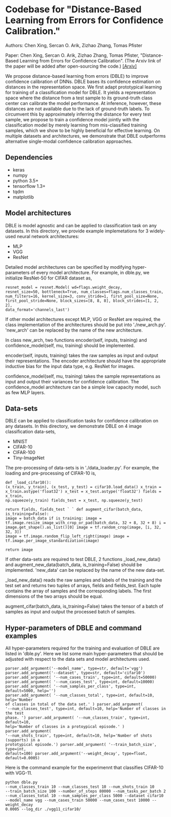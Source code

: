 # Codebase for "Distance-Based Learning from Errors for Confidence Calibration."

Authors: Chen Xing, Sercan O. Arik, Zizhao Zhang, Tomas Pfister

Paper: Chen Xing, Sercan O. Arik, Zizhao Zhang, Tomas Pfister, "Distance-Based
Learning from Errors for Confidence Calibration". (The Arxiv link of the paper
will be added after open-sourcing the code.)
[[Arxiv]]()

We propose distance-based learning from errors (DBLE) to improve confidence
calibration of DNNs. DBLE bases its confidence estimation on distances in the
representation space.  We first adapt prototypical learning for training of a
classification model for DBLE. It yields a representation space where the
distance from a test sample to its ground-truth class center can calibrate the
model performance. At inference, however, these distances are not available due
to the lack of ground-truth labels. To circumvent this by approximately
inferring the distance for every test sample, we propose to train a confidence
model jointly with the classification model by merely learning from
mis-classified training samples, which we show to be highly beneficial for
effective learning. On multiple datasets and architectures, we demonstrate that
DBLE outperforms alternative single-modal confidence calibration approaches.

## Dependencies

*   keras
*   numpy
*   python 3.5+
*   tensorflow 1.3+
*   tqdm
*   matplotlib

## Model architectures

DBLE is model agnostic and can be applied to classification task on any
datasets. In this directory, we provide example implemetations for 3
widely-used neural network architectures:
* MLP
* VGG
* ResNet

Detailed model architectures can be specified by modifying hyper-parameters of
every model architecture. For example, in dble.py, we initialize ResNet-50 for
CIFAR dataset as,

```
resnet_model = resnet.Model( wd=flags.weight_decay,
resnet_size=50, bottleneck=True, num_classes=flags.num_classes_train,
num_filters=16, kernel_size=3, conv_stride=1, first_pool_size=None,
first_pool_stride=None, block_sizes=[8, 8, 8], block_strides=[1, 2, 2],
data_format='channels_last')
```

If other model architectures except MLP, VGG or ResNet are required, the class
implementation of the architectures should be put into './new_arch.py'.
'new_arch' can be replaced by the name of the new architecture.

In class new_arch, two functions encoder(self, inputs, training) and
confidence_model(self, mu, training) should be implemented.

encoder(self, inputs, training) takes the raw samples as input and output their
representations. The encoder architecture should have the appropriate inductive 
bias for the input data type, e.g. ResNet for images.

confidence_model(self, mu, training) takes the sample representations as input 
and output their variances for confidence calibration. The confidence_model
architecture can be a simple low capacity model, such as few MLP layers.

## Data-sets

DBLE can be applied to classification tasks for confidence calibration on any
datasets. In this directory, we demonstrate DBLE on
4 image classification data-sets,
* MNIST
* CIFAR-10
* CIFAR-100
* Tiny-ImageNet

The pre-processing of data-sets is in './data_loader.py'. For example,
the loading and pre-processing of CIFAR-10 is,

```
def _load_cifar10():
(x_train, y_train), (x_test, y_test) = cifar10.load_data() x_train =
x_train.astype('float32') x_test = x_test.astype('float32') fields = x_train,
np.squeeze(y_train) fields_test = x_test, np.squeeze(y_test)

return fields, fields_test ` ` def augment_cifar(batch_data, is_training=False):
image = batch_data if is_training: image =
tf.image.resize_image_with_crop_or_pad(batch_data, 32 + 8, 32 + 8) i =
image.get_shape().as_list()[0] image = tf.random_crop(image, [i, 32, 32, 3])
image = tf.image.random_flip_left_right(image) image =
tf.image.per_image_standardization(image)

return image
```

If other data-sets are required to test DBLE, 2 functions _load_new_data() and
augment_new_data(batch_data, is_training=False) should be implemented.
'new_data' can be replaced by the name of the new data-set.

_load_new_data() reads the raw samples and labels of the training and the test
set and returns two tuples of arrays, fields and
fields_test. Each tuple contains the array of samples and the
corresponding labels. The first dimensions of the two arrays should
be equal.

augment_cifar(batch_data, is_training=False) takes the tensor of a batch of
samples as input and output the processed batch of samples.

## Hyper-parameters of DBLE and command examples

All hyper-parameters required for the training and evaluation of DBLE are listed
in 'dble.py'. Here we list some main hyper-parameters that should be adjusted
with respect to the data sets and model architectures used.

```
parser.add_argument('--model_name', type=str, default='vgg')
parser.add_argument('--dataset', type=str, default='cifar10')
parser.add_argument( '--num_cases_train', type=int, default=50000)
parser.add_argument( '--num_cases_test', type=int, default=10000)
parser.add_argument( '--num_samples_per_class', type=int, default=5000, help='')
parser.add_argument( '--num_classes_total', type=int, default=10, help='Number
of classes in total of the data set.' ) parser.add_argument(
'--num_classes_test', type=int, default=10, help='Number of classes in the test
phase. ') parser.add_argument( '--num_classes_train', type=int, default=10,
help='Number of classes in a protoypical episode.' ) parser.add_argument(
'--num_shots_train', type=int, default=10, help='Number of shots (supports) in a
prototypical episode.') parser.add_argument( '--train_batch_size', type=int,
default=100) parser.add_argument('--weight_decay', type=float, default=0.0005)
```

Here is the command example for the experimennt that classifies CIFAR-10 with
VGG-11.

```
python dble.py
--num_classes_train 10 --num_classes_test 10 --num_shots_train 10
--train_batch_size 100 --number_of_steps 80000 --num_tasks_per_batch 2
--num_classes_total 10 --num_samples_per_class 5000 --dataset cifar10
--model_name vgg --num_cases_train 50000 --num_cases_test 10000 --weight_decay
0.0005 --log_dir ./vgg11_cifar10/
```

